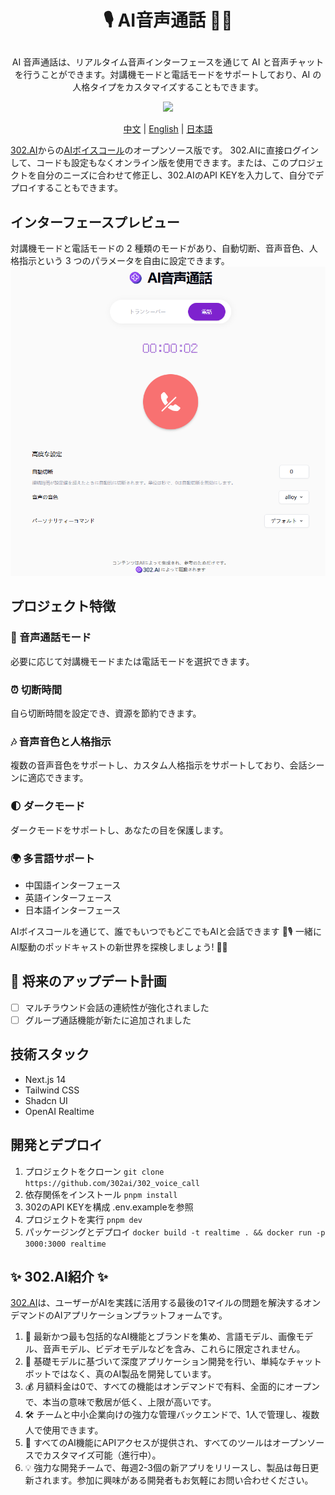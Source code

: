 # <p align="center">🎙️ AI音声通話 🚀✨</p>

<p align="center">AI 音声通話は、リアルタイム音声インターフェースを通じて AI と音声チャットを行うことができます。対講機モードと電話モードをサポートしており、AI の人格タイプをカスタマイズすることもできます。</p>

<p align="center"><a href="https://302.ai/tools/word/" target="blank"><img src="https://file.302ai.cn/gpt/imgs/github/302_badge.png" /></a></p >

<p align="center"><a href="README zh.md">中文</a> | <a href="README.md">English</a> | <a href="README_ja.md">日本語</a></p>


[302.AI](https://302.ai)からの[AIボイスコール](https://302.ai/tools/realtime/)のオープンソース版です。
302.AIに直接ログインして、コードも設定もなくオンライン版を使用できます。または、このプロジェクトを自分のニーズに合わせて修正し、302.AIのAPI KEYを入力して、自分でデプロイすることもできます。

## インターフェースプレビュー
対講機モードと電話モードの 2 種類のモードがあり、自動切断、音声音色、人格指示という 3 つのパラメータを自由に設定できます。
![1. インターコム](docs/通话3.png)

## プロジェクト特徴
### 📱 音声通話モード
必要に応じて対講機モードまたは電話モードを選択できます。
### ⏰ 切断時間
自ら切断時間を設定でき、資源を節約できます。
### 🎶 音声音色と人格指示
複数の音声音色をサポートし、カスタム人格指示をサポートしており、会話シーンに適応できます。
### 🌓 ダークモード
ダークモードをサポートし、あなたの目を保護します。
### 🌍 多言語サポート
- 中国語インターフェース
- 英語インターフェース
- 日本語インターフェース


AIボイスコールを通じて、誰でもいつでもどこでもAIと会話できます 🎉🎙️ 一緒にAI駆動のポッドキャストの新世界を探検しましょう! 🌟🚀

## 🚩 将来のアップデート計画
- [ ] マルチラウンド会話の連続性が強化されました
- [ ] グループ通話機能が新たに追加されました

## 技術スタック

- Next.js 14
- Tailwind CSS
- Shadcn UI
- OpenAI Realtime

## 開発とデプロイ

1. プロジェクトをクローン `git clone https://github.com/302ai/302_voice_call`
2. 依存関係をインストール `pnpm install`
3. 302のAPI KEYを構成 .env.exampleを参照
4. プロジェクトを実行 `pnpm dev`
5. パッケージングとデプロイ `docker build -t realtime . && docker run -p 3000:3000 realtime`


## ✨ 302.AI紹介 ✨

[302.AI](https://302.ai)は、ユーザーがAIを実践に活用する最後の1マイルの問題を解決するオンデマンドのAIアプリケーションプラットフォームです。

1. 🧠 最新かつ最も包括的なAI機能とブランドを集め、言語モデル、画像モデル、音声モデル、ビデオモデルなどを含み、これらに限定されません。
2. 🚀 基礎モデルに基づいて深度アプリケーション開発を行い、単純なチャットボットではなく、真のAI製品を開発しています。
3. 💰 月額料金は0で、すべての機能はオンデマンドで有料、全面的にオープンで、本当の意味で敷居が低く、上限が高いです。
4. 🛠 チームと中小企業向けの強力な管理バックエンドで、1人で管理し、複数人で使用できます。
5. 🔗 すべてのAI機能にAPIアクセスが提供され、すべてのツールはオープンソースでカスタマイズ可能（進行中）。
6. 💡 強力な開発チームで、毎週2-3個の新アプリをリリースし、製品は毎日更新されます。参加に興味がある開発者もお気軽にお問い合わせください。
